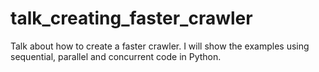 # talk_creating_faster_crawler
Talk about how to create a faster crawler. I will show the examples using sequential, parallel and concurrent code in Python.  
